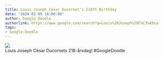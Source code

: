 ```yaml
---
title: Louis Joseph César Ducornet's 218th Birthday
date: "2024-01-09 16:00:00"
author: Google Doodle
authorlink: https://www.google.com/search?q=Louis%20Joseph%20C%C3%A9sar%20Ducornet
tags:
- Google-Doodle
---
```

<img src="https://www.google.com/logos/doodles/2024/louis-joseph-cesar-ducornets-218th-birthday-6753651837110176-l.png" referrerpolicy="no-referrer"><br>Louis Joseph César Ducornets 218-årsdag! #GoogleDoodle